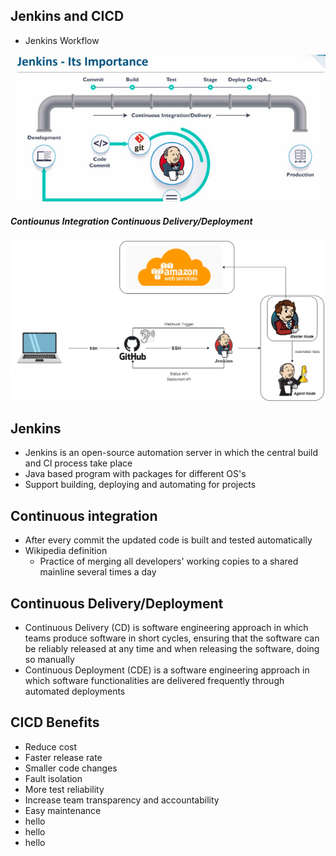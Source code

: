 
## Jenkins and CICD



- Jenkins Workflow

![](images/jenkins.png)

  ##### Contiounus Integration Continuous Delivery/Deployment
![](images/CICD.png)

## Jenkins
- Jenkins is an open-source automation server in which the central build and CI process take place
- Java based program with packages for different OS's
- Support building, deploying and automating for projects

## Continuous integration
- After every commit the updated code is built and tested automatically
- Wikipedia definition
    - Practice of merging all developers' working copies to a shared mainline several times a day

## Continuous Delivery/Deployment
- Continuous Delivery (CD) is software engineering approach in which teams produce software in short cycles, ensuring that the software can be reliably released at any time and when releasing the software, doing so manually
- Continuous Deployment (CDE) is a software engineering approach in which software functionalities are delivered frequently through automated deployments

## CICD Benefits
- Reduce cost
- Faster release rate
- Smaller code changes
- Fault isolation
- More test reliability
- Increase team transparency and accountability
- Easy maintenance
- hello
- hello
- hello

